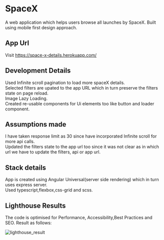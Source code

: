 # SpaceX
A web application which helps users browse all launches by SpaceX. Built using mobile first design approach.

## App Url
Visit https://space-x-details.herokuapp.com/

## Development Details
Used Infinite scroll pagination to load more spaceX details.\
Selected filters are upated to the app URL which in turn preserve the filters state on page reload.\
Image Lazy Loading.\
Created re-usable components for Ui elements too like button and loader component.

## Assumptions made
I have taken response limit as 30 since have incorporated Infinite scroll for more api calls.\
Updated the filters state to the app url too since it was not clear as in which url we have to update the filters, api or app url.

## Stack details
App is created using Angular Universal(server side rendering) which in turn uses express server.\
Used typescript,flexbox,css-grid and scss.

## Lighthouse Results
The code is optimised for Performance, Accessibility,Best Practices and SEO. Result as follows:

![lighthouse_result](https://user-images.githubusercontent.com/53849950/103172941-5dfe7080-487d-11eb-8d81-ab1c2f9a5a25.PNG)
